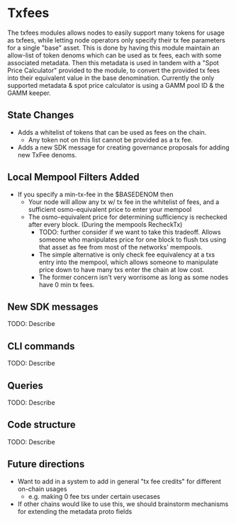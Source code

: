 # Txfees

The txfees modules allows nodes to easily support many tokens for usage as txfees, while letting node operators only specify their tx fee parameters for a single "base" asset.
This is done by having this module maintain an allow-list of token denoms which can be used as tx fees, each with some associated metadata.
Then this metadata is used in tandem with a "Spot Price Calculator" provided to the module, to convert the provided tx fees into their equivalent value in the base denomination.
Currently the only supported metadata & spot price calculator is using a GAMM pool ID & the GAMM keeper.

## State Changes

* Adds a whitelist of tokens that can be used as fees on the chain.
  * Any token not on this list cannot be provided as a tx fee.
* Adds a new SDK message for creating governance proposals for adding new TxFee denoms.

## Local Mempool Filters Added

* If you specify a min-tx-fee in the $BASEDENOM then
  * Your node will allow any tx w/ tx fee in the whitelist of fees, and a sufficient osmo-equivalent price to enter your mempool
  * The osmo-equivalent price for determining sufficiency is rechecked after every block. (During the mempools RecheckTx)
    * TODO: further consider if we want to take this tradeoff. Allows someone who manipulates price for one block to flush txs using that asset as fee from most of the networks' mempools.
    * The simple alternative is only check fee equivalency at a txs entry into the mempool, which allows someone to manipulate price down to have many txs enter the chain at low cost.
    * The former concern isn't very worrisome as long as some nodes have 0 min tx fees.

## New SDK messages

TODO: Describe

## CLI commands

TODO: Describe

## Queries

TODO: Describe

## Code structure

TODO: Describe

## Future directions

* Want to add in a system to add in general "tx fee credits" for different on-chain usages
  * e.g. making 0 fee txs under certain usecases
* If other chains would like to use this, we should brainstorm mechanisms for extending the metadata proto fields
